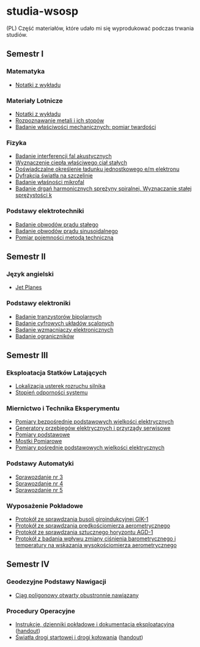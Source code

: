 studia-wsosp
============

(PL) Część materiałów, które udało mi się wyprodukować podczas trwania studiów.


Semestr I
-----------
### Matematyka

* [Notatki z wykładu](https://github.com/lukasz-kusek/matematyka)

### Materiały Lotnicze

* [Notatki z wykładu](semestrI/materialy_lotnicze.pdf)
* [Rozpoznawanie metali i ich stopów](semestrI/sprawozdanieI.pdf)
* [Badanie właściwości mechanicznych: pomiar twardości](semestrI/sprawozdanieII.pdf)

### Fizyka
* [Badanie interferencji fal akustycznych](semestrI/sprawozdanie_akustyka.pdf)
* [Wyznaczenie ciepła właściwego ciał stałych](semestrI/sprawozdanie_cieplo_wlasciwe.pdf)
* [Doświadczalne określenie ładunku jednostkowego e/m elektronu](semestrI/sprawozdanie_e_m.pdf)
* [Dyfrakcja światła na szczelinie](semestrI/sprawozdanie_laser.pdf)
* [Badanie właśności mikrofal](semestrI/sprawozdanie_mikrofale.pdf)
* [Badanie drgań harmonicznych sprężyny spiralnej. Wyznaczanie stałej sprężystości k](semestrI/sprawozdanie_sprezyna.pdf)

### Podstawy elektrotechniki
* [Badanie obwodów prądu stałego](semestrI/sprawozdanie_1-prad_staly.pdf)
* [Badanie obwodów prądu sinusoidalnego](semestrI/sprawozdanie_2-badanie_r_l_c.pdf)
* [Pomiar pojemności metodą techniczną](semestrI/sprawozdanie_3-kondensatory.pdf)

Semestr II
-----------
### Język angielski
* [Jet Planes](semestrII/jet_planes.pdf)

### Podstawy elektroniki
* [Badanie tranzystorów bipolarnych](semestrII/sprawozdanie_2-tranzystory_bipolarne.pdf)
* [Badanie cyfrowych układów scalonych](semestrII/sprawozdanie_3-uklady_scalone.pdf)
* [Badanie wzmacniaczy elektronicznych](semestrII/sprawozdanie_4-wzmacniacz_tranzystorowy.pdf)
* [Badanie ograniczników](semestrII/sprawozdanie_5-ograniczniki_diodowe.pdf)

Semestr III
-----------
### Eksploatacja Statków Latających
* [Lokalizacja usterek rozruchu silnika](semestrIII/esl-c9d-lokalizacja-usterek-rozruchu-silnika.jpg)
* [Stopień odporności systemu](semestrIII/sprawozdanie.pdf)

### Miernictwo i Technika Eksperymentu
* [Pomiary bezpośrednie podstawowych wielkości elektrycznych](semestrIII/sprawozdanie_12_brzuzek.pdf)
* [Generatory przebiegów elektrycznych i przyrządy serwisowe](semestrIII/sprawozdanie_15_brzuzek.pdf)
* [Pomiary podstawowe](semestrIII/sprawozdanie_komorek.pdf)
* [Mostki Pomiarowe](semestrIII/sprawozdanie_tuziak1.pdf)
* [Pomiary pośrednie podstawowych wielkości elektrycznych](semestrIII/sprawozdanie_tuziak2.pdf)

### Podstawy Automatyki
* [Sprawozdanie nr 3](semestrIII/sprawozdanie_pau_3_KusekŁukasz.pdf)
* [Sprawozdanie nr 4](semestrIII/sprawozdanie_pau_4_KusekŁukasz.pdf)
* [Sprawozdanie nr 5](semestrIII/sprawozdanie_pau_5_KusekŁukasz.pdf)

### Wyposażenie Pokładowe
* [Protokół ze sprawdzania busoli giroindukcyjnej GIK-1](semestrIII/sprawozdanie_wp_badanie_busoli.pdf)
* [Protokół ze sprawdzania prędkościomierza aerometrycznego](semestrIII/sprawozdanie_wp_badanie_predkosciomierza.pdf)
* [Protokół ze sprawdzania sztucznego horyzontu AGD-1](semestrIII/sprawozdanie_wp_badanie_sztucznego_horyzontu.pdf)
* [Protokół z badania wpływu zmiany ciśnienia barometrycznego i temperatury na wskazania wysokościomierza aerometrycznego](semestrIII/sprawozdanie_wp_badanie_wysokosciomierza.pdf)

Semestr IV
-----------
### Geodezyjne Podstawy Nawigacji
* [Ciąg poligonowy otwarty obustronnie nawiązany](semestrIV/zadanie_poligon_otwarty_KusekŁukasz.pdf)

### Procedury Operacyjne
* [Instrukcje, dzienniki pokładowe i dokumentacja eksploatacyjna](semestrIV/instrukcje_dzienniki_pokladowe_dokumentacja.pdf) ([handout](semestrIV/instrukcje_dzienniki_pokladowe_dokumentacja_handout.pdf))
* [Światła drogi startowej i drogi kołowania](semestrIV/swiatla_drogi_startowej_i_drogi_kolowania.pdf) ([handout](semestrIV/swiatla_drogi_startowej_i_drogi_kolowania_handout.pdf))
